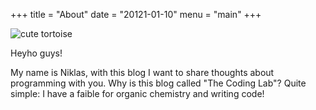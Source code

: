 +++
title = "About"
date = "20121-01-10"
menu = "main"
+++

![cute tortoise](/img/in_den_bergen.jpg)

Heyho guys!

My name is Niklas, with this blog I want to share thoughts about programming with you. Why is this blog called "The Coding Lab"? Quite simple: I have a faible for organic chemistry and writing code!

<!-- CV data -->
